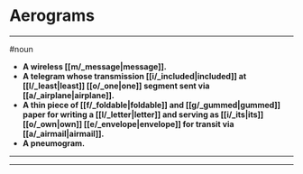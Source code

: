 # Aerograms
---
#noun
- **A wireless [[m/_message|message]].**
- **A telegram whose transmission [[i/_included|included]] at [[l/_least|least]] [[o/_one|one]] segment sent via [[a/_airplane|airplane]].**
- **A thin piece of [[f/_foldable|foldable]] and [[g/_gummed|gummed]] paper for writing a [[l/_letter|letter]] and serving as [[i/_its|its]] [[o/_own|own]] [[e/_envelope|envelope]] for transit via [[a/_airmail|airmail]].**
- **A pneumogram.**
---
---
